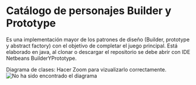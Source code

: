 # Catálogo de personajes Builder y Prototype

Es una implementación mayor de los patrones de diseño (Builder, prototype y abstract factory) con el objetivo de completar el juego principal. Está elaborado en java, al clonar o descargar el repositorio se debe abrir con IDE Netbeans BuilderYPrototype.

Diagrama de clases: Hacer Zoom para vizualizarlo correctamente.
![No ha sido encontrado el diagrama](https://github.com/JuanCamiloMartinezLopez/catalogoPersonajes/blob/master/Diagrama%20de%20clases%20cat%C3%A1logo%20de%20personajes.jpeg)

